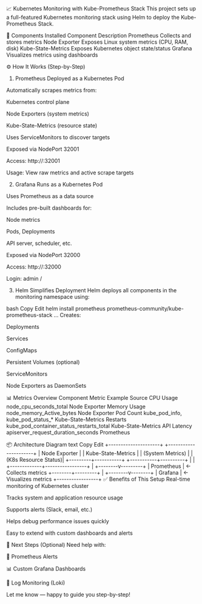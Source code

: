 📈 Kubernetes Monitoring with Kube-Prometheus Stack
This project sets up a full-featured Kubernetes monitoring stack using Helm to deploy the Kube-Prometheus Stack.

🔧 Components Installed
Component	Description
Prometheus	Collects and stores metrics
Node Exporter	Exposes Linux system metrics (CPU, RAM, disk)
Kube-State-Metrics	Exposes Kubernetes object state/status
Grafana	Visualizes metrics using dashboards

⚙️ How It Works (Step-by-Step)
1. Prometheus
Deployed as a Kubernetes Pod

Automatically scrapes metrics from:

Kubernetes control plane

Node Exporters (system metrics)

Kube-State-Metrics (resource state)

Uses ServiceMonitors to discover targets

Exposed via NodePort 32001

Access: http://<EC2-IP>:32001

Usage: View raw metrics and active scrape targets

2. Grafana
Runs as a Kubernetes Pod

Uses Prometheus as a data source

Includes pre-built dashboards for:

Node metrics

Pods, Deployments

API server, scheduler, etc.

Exposed via NodePort 32000

Access: http://<EC2-IP>:32000

Login: admin / <auto-generated-password>

3. Helm Simplifies Deployment
Helm deploys all components in the monitoring namespace using:

bash
Copy
Edit
helm install prometheus prometheus-community/kube-prometheus-stack ...
Creates:

Deployments

Services

ConfigMaps

Persistent Volumes (optional)

ServiceMonitors

Node Exporters as DaemonSets

📊 Metrics Overview
Component	Metric Example	Source
CPU Usage	node_cpu_seconds_total	Node Exporter
Memory Usage	node_memory_Active_bytes	Node Exporter
Pod Count	kube_pod_info, kube_pod_status_*	Kube-State-Metrics
Restarts	kube_pod_container_status_restarts_total	Kube-State-Metrics
API Latency	apiserver_request_duration_seconds	Prometheus

📦 Architecture Diagram
text
Copy
Edit
+---------------------+         +----------------------+
|  Node Exporter      |         |  Kube-State-Metrics  |
| (System Metrics)    |         | (K8s Resource Status)| 
+---------+-----------+         +-----------+----------+
          |                               |
          +-------------+-----------------+
                        |
               +--------v---------+
               |   Prometheus     |  <- Collects metrics
               +--------+---------+
                        |
               +--------v--------+
               |    Grafana      |  <- Visualizes metrics
               +-----------------+
✅ Benefits of This Setup
Real-time monitoring of Kubernetes cluster

Tracks system and application resource usage

Supports alerts (Slack, email, etc.)

Helps debug performance issues quickly

Easy to extend with custom dashboards and alerts

🚀 Next Steps (Optional)
Need help with:

🔔 Prometheus Alerts

📊 Custom Grafana Dashboards

📁 Log Monitoring (Loki)

Let me know — happy to guide you step-by-step!

